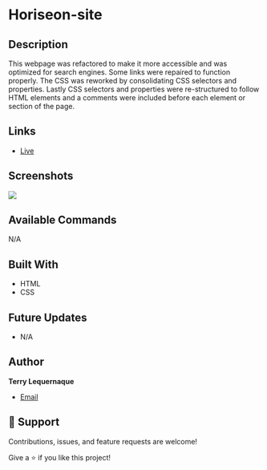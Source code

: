 # Horiseon-site

## Description
This webpage was refactored to make it more accessible and was optimized for search engines. Some links were repaired to function properly. The CSS was reworked by consolidating CSS selectors and properties. Lastly CSS selectors and properties were re-structured to follow HTML elements  and a comments were included before each element or section of the page. 

## Links

- [Live](<Homepage url> "Live View")

## Screenshots

![](Hsite-screenshot.png)

## Available Commands

N/A

## Built With

- HTML
- CSS

## Future Updates

- N/A

## Author

**Terry Lequernaque**

- [Email](mailto:t.lequernaque@yahoo.com?subject=Hi "Hi!")

## 🤝 Support

Contributions, issues, and feature requests are welcome!

Give a ⭐️ if you like this project!